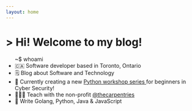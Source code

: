 ```yaml
---
layout: home
---
```


<div class="wrapper">
<h1 class="typing"> > Hi! Welcome to my blog!</h1>
</div>

<ul> 
    <div id="whoami">~$ whoami</div>
    <li>🇨🇦 Software developer based in Toronto, Ontario</li>
    <li>🗒️ Blog about Software and Technology</li>
    <li>🐍 Currently creating a new <a href="https://rachelwritingcode.github.io/python-programming">Python workshop series </a>for beginners in Cyber Security!</li>
    <li>👩🏻‍🏫 Teach with the non-profit <a href="https://carpentries.org/">@thecarpentries</a></li>
    <li>🔧 Write Golang, Python, Java & JavaScript</li>
</ul>
